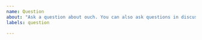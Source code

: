 ```yaml
---
name: Question
about: "Ask a question about ouch. You can also ask questions in discussions: https://github.com/ouch-org/ouch/discussions"
labels: question

---
```

